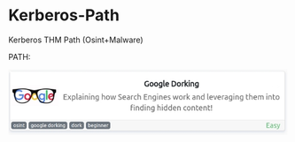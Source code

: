 # Kerberos-Path
Kerberos THM Path (Osint+Malware)

PATH:

  [<img src="images/1.jpg">](https://tryhackme.com/room/googledorking)
